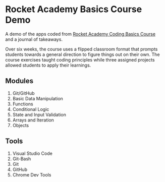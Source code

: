 # Rocket Academy Basics Course Demo

A demo of the apps coded from [Rocket Academy Coding Basics Course](https://www.rocketacademy.co/courses/basics) and a journal of takeaways.

Over six weeks, the course uses a flipped classroom format that prompts students towards a general direction to figure things out on their own. The course exercises taught coding principles while three assigned projects allowed students to apply their learnings.

## Modules

1. Git/GitHub
1. Basic Data Manipulation
1. Functions
1. Conditional Logic
1. State and Input Validation
1. Arrays and Iteration
1. Objects

## Tools

1. Visual Studio Code
1. Git-Bash
1. Git
1. GitHub
1. Chrome Dev Tools
